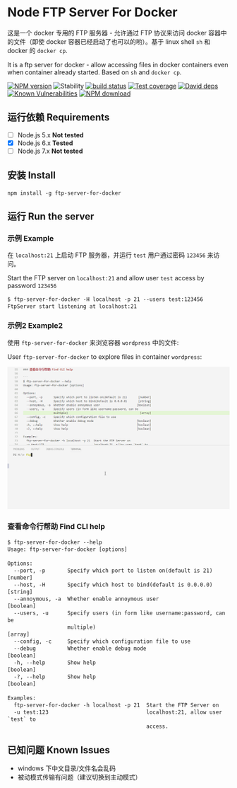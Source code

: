 # Node FTP Server For Docker

这是一个 docker 专用的 FTP 服务器 - 允许通过 FTP 协议来访问 docker 容器中的文件（即使 docker 容器已经启动了也可以的哟）。基于 linux shell `sh` 和 docker 的 `docker cp`.

It is a ftp server for docker - allow accessing files in docker containers even when container already started. Based on `sh` and `docker cp`.

[![NPM version][npm-image]][npm-url]
![Stability][stability]
[![build status][travis-image]][travis-url]
[![Test coverage][codecov-image]][codecov-url]
[![David deps][david-image]][david-url]
[![Known Vulnerabilities][snyk-image]][snyk-url]
[![NPM download][download-image]][download-url]


[npm-image]: https://img.shields.io/npm/v/ftp-server-for-docker.svg?style=flat-square
[npm-url]: https://npmjs.org/package/ftp-server-for-docker
[stability]: https://img.shields.io/badge/stability-stable-brightgreen.svg
[travis-image]: https://img.shields.io/travis/Clarence-pan/node-ftp-server-for-docker.svg?style=flat-square
[travis-url]: https://travis-ci.org/Clarence-pan/node-ftp-server-for-docker
[codecov-image]: https://codecov.io/gh/Clarence-pan/node-ftp-server-for-docker/branch/master/graph/badge.svg
[codecov-url]: https://codecov.io/gh/Clarence-pan/node-ftp-server-for-docker
[david-image]: https://img.shields.io/david/Clarence-pan/node-ftp-server-for-docker.svg?style=flat-square
[david-url]: https://david-dm.org/Clarence-pan/node-ftp-server-for-docker
[snyk-image]: https://snyk.io/test/npm/ftp-server-for-docker/badge.svg?style=flat-square
[snyk-url]: https://snyk.io/test/npm/ftp-server-for-docker
[download-image]: https://img.shields.io/npm/dm/ftp-server-for-docker.svg?style=flat-square
[download-url]: https://npmjs.org/package/ftp-server-for-docker

## 运行依赖 Requirements

- [ ] Node.js  5.x      **Not tested**
- [x] Node.js 6.x       **Tested**
- [ ] Node.js 7.x       **Not tested**

## 安装 Install

```
npm install -g ftp-server-for-docker

```

## 运行 Run the server

### 示例 Example

在 `localhost:21` 上启动 FTP 服务器，并运行 `test` 用户通过密码 `123456` 来访问。

Start the FTP server on `localhost:21` and allow user `test` access by password `123456`

```
$ ftp-server-for-docker -H localhost -p 21 --users test:123456
FtpServer start listening at localhost:21
```

### 示例2 Example2

使用 `ftp-server-for-docker` 来浏览容器 `wordpress` 中的文件: 

User `ftp-server-for-docker` to explore files in container `wordpress`:

![](https://raw.githubusercontent.com/Clarence-pan/node-ftp-server-for-docker/master/screenshots/explore-wordpress.gif)

### 查看命令行帮助 Find CLI help

```
$ ftp-server-for-docker --help
Usage: ftp-server-for-docker [options]

Options:
  --port, -p       Specify which port to listen on(default is 21)       [number]
  --host, -H       Specify which host to bind(default is 0.0.0.0)       [string]
  --annoymous, -a  Whether enable annoymous user                       [boolean]
  --users, -u      Specify users (in form like username:password, can be
                   multiple)                                             [array]
  --config, -c     Specify which configuration file to use
  --debug          Whether enable debug mode                           [boolean]
  -h, --help       Show help                                           [boolean]
  -?, --help       Show help                                           [boolean]

Examples:
  ftp-server-for-docker -h localhost -p 21  Start the FTP Server on
  -u test:123                               localhost:21, allow user `test` to
                                            access.

```

## 已知问题 Known Issues

- windows 下中文目录/文件名会乱码
- 被动模式传输有问题（建议切换到主动模式）
